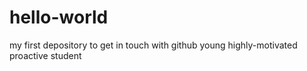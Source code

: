 # hello-world
my first depository to get in touch with github
young highly-motivated proactive student
